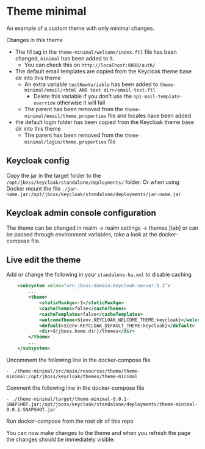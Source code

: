 # Theme minimal

An example of a custom theme with only minimal changes.

Changes in this theme

* The h1 tag in the `theme-minimal/welcome/index.ftl` file has been changed, `minimal` has been added to it.
  * You can check this on `http://localhost:8088/auth/`
* The default email templates are copied from the Keycloak theme base dir into this theme
  * An extra variable `testNewVariable` has been added to `theme-minimal/email/<html AND text dir>/email-test.ftl`
    * Delete this variable if you don't use the `spi-mail-template-override` otherwise it will fail
  * The parent has been removed from the `theme-minimal/email/theme.properties` file and locales have been added
* the default login folder has been copied from the Keycloak theme base dir into this theme
  * The parent has been removed from the `theme-minimal/login/theme.properties` file

## Keycloak config

Copy the jar in the target folder to the `/opt/jboss/keycloak/standalone/deployments/` folder.
Or when using Docker mount the file `./jar-name.jar:/opt/jboss/keycloak/standalone/deployments/jar-name.jar`

## Keycloak admin console configuration

The theme can be changed in realm -> realm settings -> themes [tab] or can be passed through environment variables, take a look at the  docker-compose file.

## Live edit the theme

Add or change the following in your `standalone-ha.xml` to disable caching

```xml
    <subsystem xmlns="urn:jboss:domain:keycloak-server:1.1">
        ...
        <theme>
            <staticMaxAge>-1</staticMaxAge>
            <cacheThemes>false</cacheThemes>
            <cacheTemplates>false</cacheTemplates>
            <welcomeTheme>${env.KEYCLOAK_WELCOME_THEME:keycloak}</welcomeTheme>
            <default>${env.KEYCLOAK_DEFAULT_THEME:keycloak}</default>
            <dir>${jboss.home.dir}/themes</dir>
        </theme>
        ...
    </subsystem>
 ```

Uncomment the following line in the docker-compose file

    - ./theme-minimal/src/main/resources/theme/theme-minimal:/opt/jboss/keycloak/themes/theme-minimal

Comment the following line in the docker-compose file

    - ./theme-minimal/target/theme-minimal-0.0.1-SNAPSHOT.jar:/opt/jboss/keycloak/standalone/deployments/theme-minimal-0.0.1-SNAPSHOT.jar
    
Run docker-compose from the root dir of this repo

You can now make changes to the theme and when you refresh the page the changes should be immediately visible.
